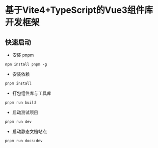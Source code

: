 
# 基于Vite4+TypeScript的Vue3组件库开发框架


## 快速启动

- 安装 pnpm

```
npm install pnpm -g
```

- 安装依赖

```
pnpm install
```

- 打包组件库与工具库

```
pnpm run build
```

- 启动测试项目

```
pnpm run dev
```

- 启动静态文档站点

```
pnpm run docs:dev
```
